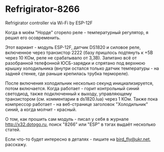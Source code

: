 # Refrigirator-8266

Refrigirator controller via Wi-Fi by ESP-12F

Когда в моём "Норде" сгорело реле - температурный регулятор, я решил его осовременить.

Этот вариант - модуль ESP-12F, датчик DS1820 и силовое реле, включенное через транзистор 2222 (базу пришлось подтянуть к +5В через 10 КОм, реле не срабатывало от 3,3В). Запитано всё от разобранной телефонной ЮСБ-зарядки и спрятано под верхнюю крышку холодильника (внутри остался только датчик температуры - на задней стенке, где раньше крепилась трубка термореле).

После включения холодильник несколько секунд инициализируется, потом включается. Когда работает - горит контрольный синий светодиод, также подключенный к выходу, управляющему транзистором (см. комментарии в ds1820.lua) через 1 КОм. Также пока компрессор работает - на веб-странице заголовок "Холодильник" синий, а когда молчит - красный.

О том, как прошить сам модуль - писал у себя в журнале http://x32.dotogo.ru, поиск "8266" или "ESP" в тэгах выдаёт несколько статей.

Если что-то будет интересно в деталях - пишите на bird_fly@ukr.net, расскажу.
